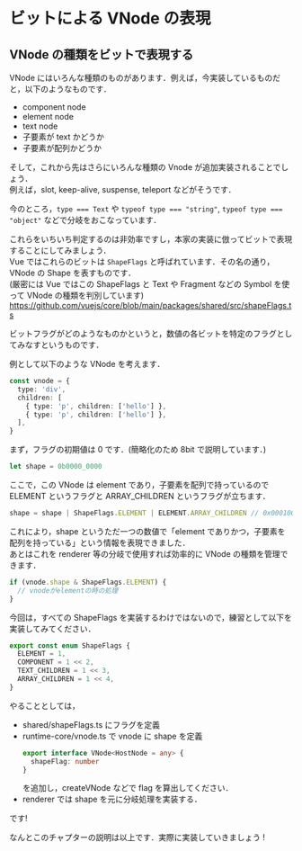 # ビットによる VNode の表現

## VNode の種類をビットで表現する

VNode にはいろんな種類のものがあります．例えば，今実装しているものだと，以下のようなものです．

- component node
- element node
- text node
- 子要素が text かどうか
- 子要素が配列かどうか

そして，これから先はさらにいろんな種類の Vnode が追加実装されることでしょう．  
例えば，slot, keep-alive, suspense, teleport などがそうです．

今のところ，`type === Text` や `typeof type === "string"`, `typeof type === "object"` などで分岐をおこなっています．

これらをいちいち判定するのは非効率ですし，本家の実装に倣ってビットで表現することにしてみましょう．  
Vue ではこれらのビットは `ShapeFlags` と呼ばれています．その名の通り，VNode の Shape を表すものです．  
(厳密には Vue ではこの ShapeFlags と Text や Fragment などの Symbol を使って VNode の種類を判別しています)  
https://github.com/vuejs/core/blob/main/packages/shared/src/shapeFlags.ts

ビットフラグがどのようなものかというと，数値の各ビットを特定のフラグとしてみなすというものです．

例として以下のような VNode を考えます．

```ts
const vnode = {
  type: 'div',
  children: [
    { type: 'p', children: ['hello'] },
    { type: 'p', children: ['hello'] },
  ],
}
```

まず，フラグの初期値は 0 です．(簡略化のため 8bit で説明しています．)

```ts
let shape = 0b0000_0000
```

ここで，この VNode は element であり，子要素を配列で持っているので ELEMENT というフラグと ARRAY_CHILDREN というフラグが立ちます．

```ts
shape = shape | ShapeFlags.ELEMENT | ELEMENT.ARRAY_CHILDREN // 0x00010001
```

これにより，shape というただ一つの数値で「element でありかつ，子要素を配列を持っている」という情報を表現できました．  
あとはこれを renderer 等の分岐で使用すれば効率的に VNode の種類を管理できます．

```ts
if (vnode.shape & ShapeFlags.ELEMENT) {
  // vnodeがelementの時の処理
}
```

今回は，すべての ShapeFlags を実装するわけではないので，練習として以下を実装してみてください．

```ts
export const enum ShapeFlags {
  ELEMENT = 1,
  COMPONENT = 1 << 2,
  TEXT_CHILDREN = 1 << 3,
  ARRAY_CHILDREN = 1 << 4,
}
```

やることとしては，

- shared/shapeFlags.ts にフラグを定義
- runtime-core/vnode.ts で vnode に shape を定義
  ```ts
  export interface VNode<HostNode = any> {
    shapeFlag: number
  }
  ```
  を追加し，createVNode などで flag を算出してください．
- renderer では shape を元に分岐処理を実装する．

です!

なんとこのチャプターの説明は以上です．実際に実装していきましょう !
